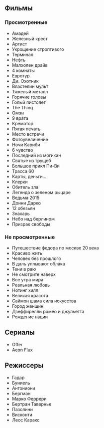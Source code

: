 ## Фильмы
### Просмотренные
- Амадей
- Железный крест
- Артист
- Укрощение строптивого
- Терминал
- Нефть
- Малхолен драйв
- 4 комнаты
- Евротур
- Ди. Охотник
- Властелин мульт
- Тяжелый металл 
- Горячие головы
- Голый пистолет
- The Thing
- Омэн
- 9 врата
- Крематор
- Пятая печать
- Место встречи
- Фотоувеличение
- Ночи Кариби
- 6 чувство
- Последний из могикан
- Святые из трущеб
- Большое прикл Пи-Ви
- Трасса 60
- Карты, деньги...
- Клерки
- Обитель зла
- Легенда о зеленом рыцаре
- Ведьма 2015
- Донни Дарко
- 12 обезьян
- Знахарь 
- Небо над берлином
- Призрак свободы

### Не просмотренные
- Путешествие федора по москве 20 века
- Красиво жить
- Человек без прошлого
- В даль уплывают облака
- Тени в раю
- Не смотрите наверх
- Все утра мира
- Реальная любовь
- Нотинг хилл
- Великая красота
- Саймон шама сила искусства
- Город женщин
- Дзеффирелли ромео и джульетта
- Рождение нации

## Сериалы
- Offer
- Aeon Flux

## Режиссеры
- Гадар 
- Буниель
- Антониони
- Бергман
- Марко Феррери
- Бертран Тавернье
- Пазолини 
- Висконти
- Леос Каракс


